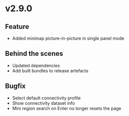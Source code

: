 # v2.9.0

## Feature

- Added minimap picture-in-picture in single panel mode

## Behind the scenes

- Updated dependencies
- Add built bundles to release artefacts

## Bugfix

- Select default connectivity profile
- Show connectivity dataset info
- Mini region search on Enter no longer resets the page
